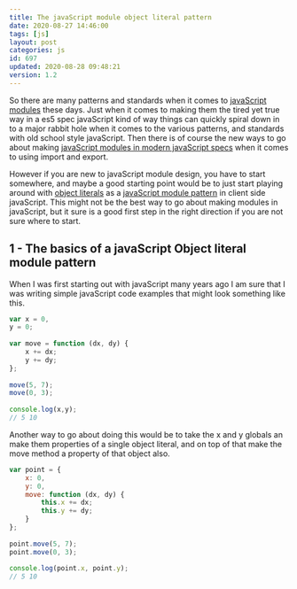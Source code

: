 ```yaml
---
title: The javaScript module object literal pattern
date: 2020-08-27 14:46:00
tags: [js]
layout: post
categories: js
id: 697
updated: 2020-08-28 09:48:21
version: 1.2
---
```


So there are many patterns and standards when it comes to [javaScript modules](/2019/03/12/js-javascript-module/) these days. Just when it comes to making them the tired yet true way in a es5 spec javaScript kind of way things can quickly spiral down in to a major rabbit hole when it comes to the various patterns, and standards with old school style javaScript. Then there is of course the new ways to go about making [javaScript modules in modern javaScript specs](https://developer.mozilla.org/en-US/docs/Web/JavaScript/Guide/Modules) when it comes to using import and export.

However if you are new to javaScript module design, you have to start somewhere, and maybe a good starting point would be to just start playing around with [object literals](https://www.dyn-web.com/tutorials/object-literal/) as a [javaScript module pattern](https://www.oreilly.com/library/view/learning-javascript-design/9781449334840/ch09s02.html) in client side javaScript. This might not be the best way to go about making modules in javaScript, but it sure is a good first step in the right direction if you are not sure where to start.

<!-- more -->

## 1 - The basics of a javaScript Object literal module pattern

When I was first starting out with javaScript many years ago I am sure that I was writing simple javaScript code examples that might look something like this.

```js
var x = 0,
y = 0;
 
var move = function (dx, dy) {
    x += dx;
    y += dy;
};
 
move(5, 7);
move(0, 3);
 
console.log(x,y);
// 5 10
```

Another way to go about doing this would be to take the x and y globals an make them properties of a single object literal, and on top of that make the move method a property of that object also.

```js
var point = {
    x: 0,
    y: 0,
    move: function (dx, dy) {
        this.x += dx;
        this.y += dy;
    }
};
 
point.move(5, 7);
point.move(0, 3);
 
console.log(point.x, point.y);
// 5 10
```